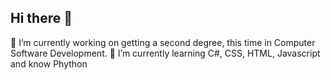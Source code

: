 ## Hi there 👋
 🔭 I’m currently working on getting a second degree, this time in Computer Software Development. 
🌱 I’m currently learning C#, CSS, HTML, Javascript and know Phython

<!--
**jneberhard/jneberhard** is a ✨ _special_ ✨ repository because its `README.md` (this file) appears on your GitHub profile.

Here are some ideas to get you started:

- 🔭 I’m currently working on ...
- 🌱 I’m currently learning ...
- 👯 I’m looking to collaborate on ...
- 🤔 I’m looking for help with ...
- 💬 Ask me about ...
- 📫 How to reach me: ...
- 😄 Pronouns: ...
- ⚡ Fun fact: ...
-->
